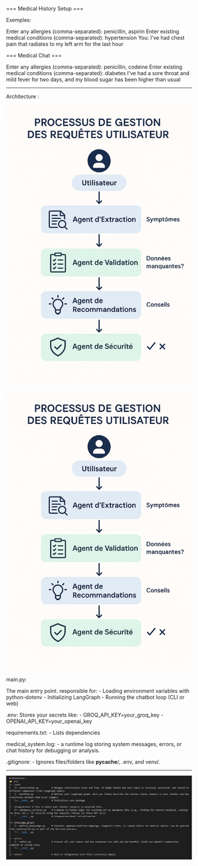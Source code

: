 === Medical History Setup ===

Exemples:

Enter any allergies (comma-separated): penicillin, aspirin
Enter existing medical conditions (comma-separated): hypertension
You: I've had chest pain that radiates to my left arm for the last hour

=== Medical Chat ===

Enter any allergies (comma-separated): penicillin, codeine
Enter existing medical conditions (comma-separated): diabetes
I've had a sore throat and mild fever for two days, and my blood sugar has been higher than usual

---

Architecture :

![alt text](image-1.png)

![alt text](image-1.png)

main.py:

The main entry point. responsible for: - Loading environment variables with python-dotenv - Initializing LangGraph - Running the chatbot loop (CLI or web)

.env:
Stores your secrets like: - GROQ_API_KEY=your_groq_key - OPENAI_API_KEY=your_openai_key

requirements.txt: - Lists dependencies

medical_system.log: - a runtime log storing system messages, errors, or chat history for debugging or analysis.

.gitignore: - Ignores files/folders like **pycache**/, .env, and venv/.

---

![alt text](img/image.png)
